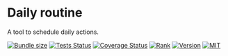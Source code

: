 # Daily routine

A tool to schedule daily actions.

[![Bundle size](https://img.shields.io/bundlephobia/minzip/daily-routine?style=flat-square)](https://bundlephobia.com/result?p=daily-routine)
[![Tests Status](https://img.shields.io/github/workflow/status/webneat/daily-routine/Tests?style=flat-square)](https://github.com/webneat/daily-routine/actions?query=workflow:"Tests")
[![Coverage Status](https://img.shields.io/coveralls/github/webNeat/daily-routine/master?style=flat-square)](https://coveralls.io/github/webNeat/daily-routine?branch=master)
[![Rank](https://img.shields.io/librariesio/sourcerank/npm/daily-routine?style=flat-square)](https://libraries.io/npm/daily-routine)
[![Version](https://img.shields.io/npm/v/daily-routine?style=flat-square)](https://www.npmjs.com/package/daily-routine)
[![MIT](https://img.shields.io/npm/l/daily-routine?style=flat-square)](LICENSE)

